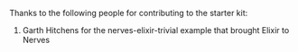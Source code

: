 Thanks to the following people for contributing to the starter kit:

  1. Garth Hitchens for the nerves-elixir-trivial example that brought Elixir to Nerves

